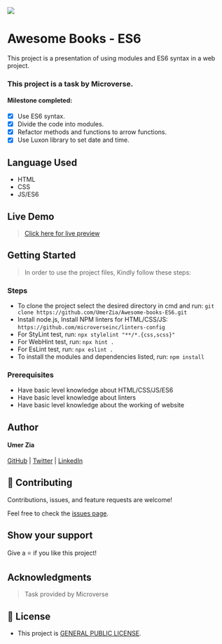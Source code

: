 ![](https://img.shields.io/badge/Microverse-blueviolet)

# Awesome Books - ES6

This project is a presentation of using modules and ES6 syntax in a web project.

### This project is a task by Microverse.

#### Milestone completed:

- [x] Use ES6 syntax.
- [x] Divide the code into modules.
- [x] Refactor methods and functions to arrow functions.
- [x] Use Luxon library to set date and time.

## Language Used

- HTML
- CSS
- JS/ES6

## Live Demo

> [Click here for live preview](https://umerzia.github.io/Awesome-books-ES6/)

## Getting Started

> In order to use the project files, Kindly follow these steps:

### Steps

- To clone the project select the desired directory in cmd and run: `git clone https://github.com/UmerZia/Awesome-books-ES6.git`
- Install node.js, Install NPM linters for HTML/CSS/JS: `https://github.com/microverseinc/linters-config`
- For StyLint test, run: `npx stylelint "**/*.{css,scss}"`
- For WebHint test, run: `npx hint .`
- For EsLint test, run: `npx eslint .`
- To install the modules and dependencies listed, run: `npm install`

### Prerequisites

- Have basic level knowledge about HTML/CSS/JS/ES6
- Have basic level knowledge about linters
- Have basic level knowledge about the working of website

## Author

#### Umer Zia

[GitHub](https://github.com/UmerZia) | [Twitter](https://twitter.com/InfinusDesign) | [LinkedIn](https://linkedin.com/in/umer-zia-30906a183/)

## 🤝 Contributing

Contributions, issues, and feature requests are welcome!

Feel free to check the [issues page](https://github.com/UmerZia/Awesome-books-ES6/issues).

## Show your support

Give a ⭐ if you like this project!

## Acknowledgments

> Task provided by Microverse

## 📝 License

- This project is [GENERAL PUBLIC LICENSE](https://github.com/UmerZia/Awesome-books-ES6/blob/module/LICENSE).
